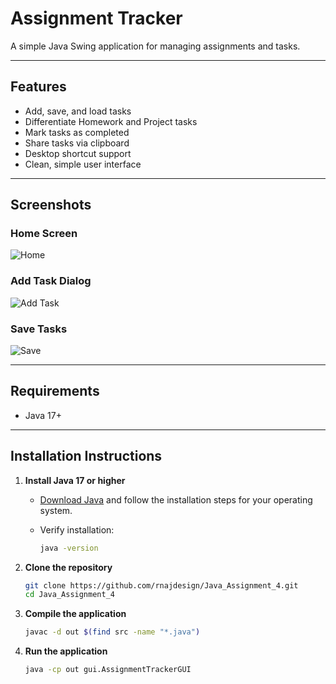 # Assignment Tracker

A simple Java Swing application for managing assignments and tasks.

---

## Features

- Add, save, and load tasks
- Differentiate Homework and Project tasks
- Mark tasks as completed
- Share tasks via clipboard
- Desktop shortcut support
- Clean, simple user interface

---

## Screenshots

### Home Screen

![Home](screenshots/Home.png)

### Add Task Dialog

![Add Task](screenshots/AddTask.png)

### Save Tasks

![Save](screenshots/Save.png)

---

## Requirements

- Java 17+

---

## Installation Instructions

1. **Install Java 17 or higher**  

   - [Download Java](https://adoptium.net/) and follow the installation steps for your operating system.  
   - Verify installation:  

     ```bash
     java -version
     ```

2. **Clone the repository**  

   ```bash
   git clone https://github.com/rnajdesign/Java_Assignment_4.git
   cd Java_Assignment_4

3. **Compile the application**

   ```bash
   javac -d out $(find src -name "*.java")

4. **Run the application**

   ```bash
   java -cp out gui.AssignmentTrackerGUI
